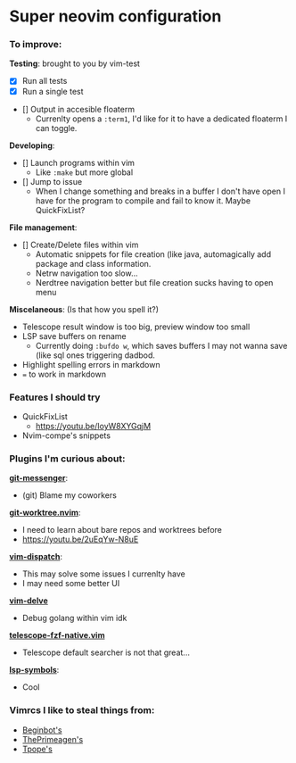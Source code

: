# Super neovim configuration

### To improve:

**Testing**: brought to you by vim-test

 - [x] Run all tests
 - [x] Run a single test
 - [] Output in accesible floaterm
    - Currenlty opens a `:term1`, I'd like for it to have a dedicated floaterm I
      can toggle.

**Developing**:

 - [] Launch programs within vim
    - Like `:make` but more global
 - [] Jump to issue
    - When I change something and breaks in a buffer I don't have open I have
      for the program to compile and fail to know it. Maybe QuickFixList?

**File management**:

 - [] Create/Delete files within vim
    - Automatic snippets for file creation (like java, automagically add package
      and class information.
    - Netrw navigation too slow...
    - Nerdtree navigation better but file creation sucks having to open menu

**Miscelaneous**: (Is that how you spell it?)
 - Telescope result window is too big, preview window too small
 - LSP save buffers on rename
    - Currently doing `:bufdo w`, which saves buffers I may not wanna save (like
      sql ones triggering dadbod.
 - Highlight spelling errors in markdown
 - `=` to work in markdown

### Features I should try

 - QuickFixList
    - <https://youtu.be/IoyW8XYGqjM>
 - Nvim-compe's snippets

### Plugins I'm curious about:

[**git-messenger**](https://github.com/rhysd/git-messenger.vim):
 - (git) Blame my coworkers

[**git-worktree.nvim**](https://github.com/ThePrimeagen/git-worktree.nvim):
 - I need to learn about bare repos and worktrees before
 - <https://youtu.be/2uEqYw-N8uE>

[**vim-dispatch**](https://github.com/tpope/vim-dispatch):
 - This may solve some issues I currenlty have
 - I may need some better UI

[**vim-delve**](https://github.com/sebdah/vim-delve)
 - Debug golang within vim idk

[**telescope-fzf-native.vim**](https://github.com/nvim-telescope/telescope-fzf-native.nvim)
 - Telescope default searcher is not that great...

[**lsp-symbols**](https://github.com/simrat39/symbols-outline.nvim):
 - Cool

### Vimrcs I like to steal things from:

 - [Beginbot's](https://github.com/davidbegin/beginfiles/tree/c72ef20f9c613528af9f7b34be8d03093ad0d873/nvim)
 - [ThePrimeagen's](https://github.com/awesome-streamers/awesome-streamerrc/tree/master/ThePrimeagen)
 - [Tpope's](https://github.com/tpope/tpope)

